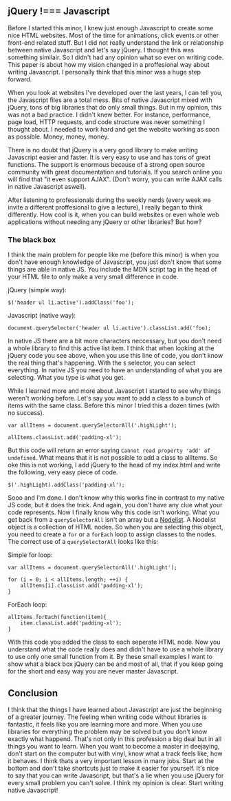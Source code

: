 ## jQuery !=== Javascript

Before I started this minor, I knew just enough Javascript to create some nice HTML websites. Most of the time for animations, click events or other front-end related stuff. But I did not really understand the link or relationship between native Javascript and let's say jQuery. I thought this was something similair. So I didn't had any opinion what so ever on writing code. This paper is about how my vision changed in a proffesional way about writing Javascript. I personally think that this minor was a huge step forward.

When you look at websites I've developed over the last years, I can tell you, the Javascript files are a total mess. Bits of native Javascript mixed with jQuery, tons of big libraries that do only small things. But in my opinion, this was not a bad practice. I didn't knew better. For instance, performance, page load, HTTP requests, and code structure was never something I thought about. I needed to work hard and get the website working as soon as possible. Money, money, money. 

There is no doubt that jQuery is a very good library to make writing Javascript easier and faster. It is very easy to use and has tons of great functions. The support is enormous because of a strong open source community with great documentation and tutorials. If you search online you will find that "it even support AJAX". (Don't worry, you can write AJAX calls in native Javascript aswell).

After listening to professionals during the weekly nerds (every week we invite a different proffesional to give a lecture), I really began to think differently. How cool is it, when you can build websites or even whole web applications without needing any jQuery or other libraries? But how?

### The black box

I think the main problem for people like me (before this minor) is when you don't have enough knowledge of Javascript, you just don't know that some things are able in native JS. You include the MDN script tag in the head of your HTML file to only make a very small difference in code.

jQuery (simple way):

```
$('header ul li.active').addClass('foo');
```

Javascript (native way):

```
document.querySelector('header ul li.active').classList.add('foo);
```

In native JS there are a bit more characters neccessary, but you don't need a whole library to find this active list item. I think that when looking at the jQuery code you see above, when you use this line of code, you don't know the real thing that's happening. With the ```$``` selector, you can select everything. In native JS you need to have an understanding of what you are selecting. What you type is what you get. 

While I learned more and more about Javascript I started to see why things weren't working before. Let's say you want to add a class to a bunch of items with the same class. Before this minor I tried this a dozen times (with no success).

```
var allItems = document.querySelectorAll('.highLight');

allItems.classList.add('padding-xl');
```

But this code will return an error saying ```Cannot read property 'add' of undefined```. What means that it is not possible to add a class to allItems. So oke this is not working, I add jQuery to the head of my index.html and write the following, very easy piece of code. 

```
$('.highLight).addClass('padding-xl');
```

Sooo and I'm done. I don't know why this works fine in contrast to my native JS code, but it does the trick. And again, you don't have any clue what your code represents. Now I finally know why this code isn't working. What you get back from a ```querySelectorAll``` isn't an array but a [Nodelist](https://developer.mozilla.org/nl/docs/Web/API/NodeList). A Nodelist object is a collection of HTML nodes. So when you are selecting this object, you need to create a ```for``` or a ```forEach``` loop to assign classes to the nodes. The correct use of a ```querySelectorAll``` looks like this:

Simple for loop:

```
var allItems = document.querySelectorAll('.highLight');

for (i = 0; i < allItems.length; ++i) {
 	allItems[i].classList.add('padding-xl'); 
}
```

ForEach loop:

```
allItems.forEach(function(item){
	item.classList.add('padding-xl');
}
```

With this code you added the class to each seperate HTML node. Now you understand what the code really does and didn't have to use a whole library to use only one small function from it. By these small examples I want to show what a black box jQuery can be and most of all, that if you keep going for the short and easy way you are never master Javascript. 

## Conclusion

I think that the things I have learned about Javascript are just the beginning of a greater journey. The feeling when writing code without libraries is fantastic, it feels like you are learning more and more. When you use libraries for everything the problem may be solved but you don't know exactly what happend. That's not only in this profession a big deal but in all things you want to learn. When you want to become a master in deejaying, don't start on the computer but with vinyl, know what a track feels like, how it behaves. I think thats a very important lesson in many jobs. Start at the bottom and don't take shortcuts just to make it easier for yourself. It's nice to say that you can write Javascript, but that's a lie when you use jQuery for every small problem you can't solve. I think my opinion is clear. Start writing native Javascript! 









